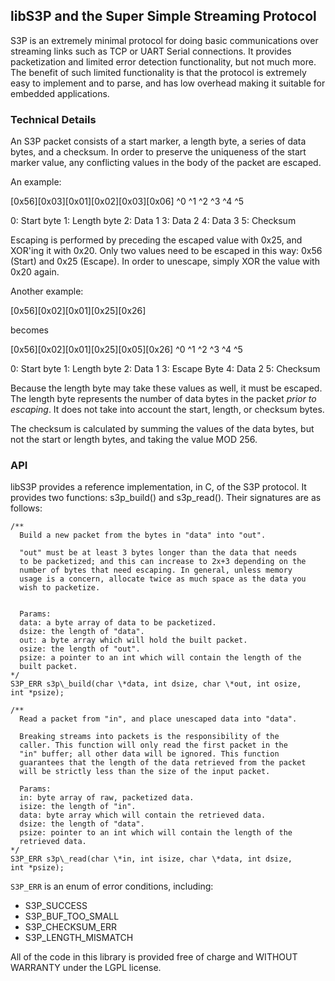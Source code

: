 ## libS3P and the Super Simple Streaming Protocol ##

S3P is an extremely minimal protocol for doing basic communications
over streaming links such as TCP or UART Serial connections. It
provides packetization and limited error detection functionality, but
not much more. The benefit of such limited functionality is that the
protocol is extremely easy to implement and to parse, and has low
overhead making it suitable for embedded applications.

### Technical Details ###

An S3P packet consists of a start marker, a length byte, a series of
data bytes, and a checksum. In order to preserve the uniqueness of the
start marker value, any conflicting values in the body of the packet
are escaped.

An example:

\[0x56\]\[0x03\]\[0x01\]\[0x02\]\[0x03\]\[0x06\]
^0    ^1    ^2    ^3    ^4    ^5

0: Start byte
1: Length byte
2: Data 1
3: Data 2
4: Data 3
5: Checksum

Escaping is performed by preceding the escaped value with 0x25, and
XOR'ing it with 0x20. Only two values need to be escaped in this way:
0x56 (Start) and 0x25 (Escape). In order to unescape, simply XOR the
value with 0x20 again.

Another example:

\[0x56\]\[0x02\]\[0x01\]\[0x25\]\[0x26\]

becomes

\[0x56\]\[0x02\]\[0x01\]\[0x25\]\[0x05\]\[0x26\]
^0    ^1    ^2    ^3    ^4    ^5

0: Start byte
1: Length byte
2: Data 1
3: Escape Byte
4: Data 2
5: Checksum

Because the length byte may take these values as well, it must be
escaped. The length byte represents the number of data bytes in the
packet *prior to escaping*. It does not take into account the start,
length, or checksum bytes.

The checksum is calculated by summing the values of the data bytes,
but not the start or length bytes, and taking the value MOD 256.

### API ###

libS3P provides a reference implementation, in C, of the S3P
protocol. It provides two functions: s3p\_build() and
s3p\_read(). Their signatures are as follows:

    /**
      Build a new packet from the bytes in "data" into "out".
      
      "out" must be at least 3 bytes longer than the data that needs
      to be packetized; and this can increase to 2x+3 depending on the
      number of bytes that need escaping. In general, unless memory
      usage is a concern, allocate twice as much space as the data you
      wish to packetize.

      
      Params:
      data: a byte array of data to be packetized.
      dsize: the length of "data".
      out: a byte array which will hold the built packet.
      osize: the length of "out".
      psize: a pointer to an int which will contain the length of the
      built packet.
    */
    S3P_ERR s3p\_build(char \*data, int dsize, char \*out, int osize, 
    int *psize);

    /**
      Read a packet from "in", and place unescaped data into "data".
    
      Breaking streams into packets is the responsibility of the
      caller. This function will only read the first packet in the
      "in" buffer; all other data will be ignored. This function
      guarantees that the length of the data retrieved from the packet
      will be strictly less than the size of the input packet.
   
      Params:
      in: byte array of raw, packetized data.
      isize: the length of "in".
      data: byte array which will contain the retrieved data.
      dsize: the length of "data".
      psize: pointer to an int which will contain the length of the
      retrieved data.
    */
    S3P_ERR s3p\_read(char \*in, int isize, char \*data, int dsize, 
    int *psize);

`S3P_ERR` is an enum of error conditions, including:

+ S3P\_SUCCESS
+ S3P\_BUF\_TOO\_SMALL
+ S3P\_CHECKSUM\_ERR
+ S3P\_LENGTH\_MISMATCH

All of the code in this library is provided free of charge and WITHOUT
WARRANTY under the LGPL license.
